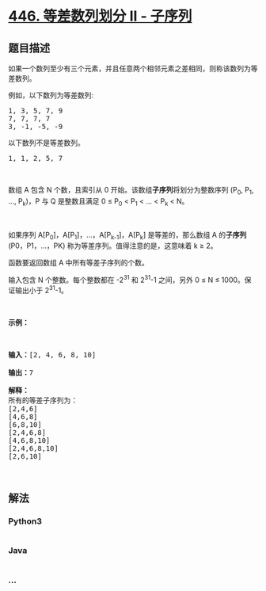 # [446. 等差数列划分 II - 子序列](https://leetcode-cn.com/problems/arithmetic-slices-ii-subsequence)

## 题目描述
<!-- 这里写题目描述 -->
<p>如果一个数列至少有三个元素，并且任意两个相邻元素之差相同，则称该数列为等差数列。</p>

<p>例如，以下数列为等差数列:</p>

<pre>1, 3, 5, 7, 9
7, 7, 7, 7
3, -1, -5, -9</pre>

<p>以下数列不是等差数列。</p>

<pre>1, 1, 2, 5, 7</pre>

<p>&nbsp;</p>

<p>数组 A 包含 N 个数，且索引从 0 开始。该数组<strong>子序列</strong>将划分为整数序列&nbsp;(P<sub>0</sub>, P<sub>1</sub>, ..., P<sub>k</sub>)，P 与 Q 是整数且满足 0 &le; P<sub>0</sub> &lt; P<sub>1</sub> &lt; ... &lt; P<sub>k</sub> &lt; N。</p>

<p>&nbsp;</p>

<p>如果序列 A[P<sub>0</sub>]，A[P<sub>1</sub>]，...，A[P<sub>k-1</sub>]，A[P<sub>k</sub>] 是等差的，那么数组 A 的<strong>子序列</strong> (P0，P1，&hellip;，PK) 称为等差序列。值得注意的是，这意味着 k &ge; 2。</p>

<p>函数要返回数组 A 中所有等差子序列的个数。</p>

<p>输入包含 N 个整数。每个整数都在 -2<sup>31</sup> 和 2<sup>31</sup>-1 之间，另外 0 &le; N &le; 1000。保证输出小于 2<sup>31</sup>-1。</p>

<p>&nbsp;</p>

<p><strong>示例：</strong></p>

<p>&nbsp;</p>

<pre><strong>输入：</strong>[2, 4, 6, 8, 10]

<strong>输出：</strong>7

<strong>解释：</strong>
所有的等差子序列为：
[2,4,6]
[4,6,8]
[6,8,10]
[2,4,6,8]
[4,6,8,10]
[2,4,6,8,10]
[2,6,10]
</pre>

<p>&nbsp;</p>



## 解法
<!-- 这里可写通用的实现逻辑 -->


### Python3
<!-- 这里可写当前语言的特殊实现逻辑 -->

```python

```

### Java
<!-- 这里可写当前语言的特殊实现逻辑 -->

```java

```

### ...
```

```
